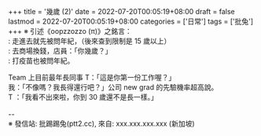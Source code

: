 +++
title = '幾歲 (2)'
date = 2022-07-20T00:05:19+08:00
draft = false
lastmod = 2022-07-20T00:05:19+08:00
categories = ['日常']
tags = ['批兔']
+++
※ 引述《oopzzozzo (π)》之銘言：<br>
: 走進去就先被問年紀，（後來查到限制是 15 歲以上）<br>
: 去商場換錢，店員：「你幾歲？」<br>
: 打疫苗也被問年紀。<br>

Team 上目前最年長同事 T：「這是你第一份工作喔？」<br>
我：「不像嗎？我長得還行吧？」公司 new grad 的先驗機率超高說。<br>
T ：「我看不出來啦，你到 30 歲還不是長一樣。」<br>
<br>
--<br>
※ 發信站: 批踢踢兔(ptt2.cc), 來自: xxx.xxx.xxx.xxx (新加坡)<br>
